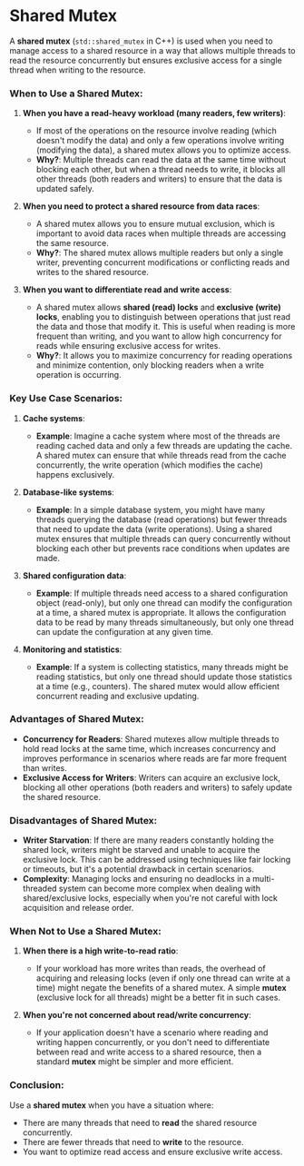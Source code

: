 # Shared Mutex

A **shared mutex** (`std::shared_mutex` in C++) is used when you need to manage access to a shared resource in a way that allows multiple threads to read the resource concurrently but ensures exclusive access for a single thread when writing to the resource. 

### When to Use a Shared Mutex:

1. **When you have a read-heavy workload (many readers, few writers)**:
   - If most of the operations on the resource involve reading (which doesn't modify the data) and only a few operations involve writing (modifying the data), a shared mutex allows you to optimize access.
   - **Why?**: Multiple threads can read the data at the same time without blocking each other, but when a thread needs to write, it blocks all other threads (both readers and writers) to ensure that the data is updated safely.

2. **When you need to protect a shared resource from data races**:
   - A shared mutex allows you to ensure mutual exclusion, which is important to avoid data races when multiple threads are accessing the same resource.
   - **Why?**: The shared mutex allows multiple readers but only a single writer, preventing concurrent modifications or conflicting reads and writes to the shared resource.

3. **When you want to differentiate read and write access**:
   - A shared mutex allows **shared (read) locks** and **exclusive (write) locks**, enabling you to distinguish between operations that just read the data and those that modify it. This is useful when reading is more frequent than writing, and you want to allow high concurrency for reads while ensuring exclusive access for writes.
   - **Why?**: It allows you to maximize concurrency for reading operations and minimize contention, only blocking readers when a write operation is occurring.

### Key Use Case Scenarios:

1. **Cache systems**:
   - **Example**: Imagine a cache system where most of the threads are reading cached data and only a few threads are updating the cache. A shared mutex can ensure that while threads read from the cache concurrently, the write operation (which modifies the cache) happens exclusively.

2. **Database-like systems**:
   - **Example**: In a simple database system, you might have many threads querying the database (read operations) but fewer threads that need to update the data (write operations). Using a shared mutex ensures that multiple threads can query concurrently without blocking each other but prevents race conditions when updates are made.

3. **Shared configuration data**:
   - **Example**: If multiple threads need access to a shared configuration object (read-only), but only one thread can modify the configuration at a time, a shared mutex is appropriate. It allows the configuration data to be read by many threads simultaneously, but only one thread can update the configuration at any given time.

4. **Monitoring and statistics**:
   - **Example**: If a system is collecting statistics, many threads might be reading statistics, but only one thread should update those statistics at a time (e.g., counters). The shared mutex would allow efficient concurrent reading and exclusive updating.

### Advantages of Shared Mutex:

- **Concurrency for Readers**: Shared mutexes allow multiple threads to hold read locks at the same time, which increases concurrency and improves performance in scenarios where reads are far more frequent than writes.
- **Exclusive Access for Writers**: Writers can acquire an exclusive lock, blocking all other operations (both readers and writers) to safely update the shared resource.

### Disadvantages of Shared Mutex:

- **Writer Starvation**: If there are many readers constantly holding the shared lock, writers might be starved and unable to acquire the exclusive lock. This can be addressed using techniques like fair locking or timeouts, but it's a potential drawback in certain scenarios.
- **Complexity**: Managing locks and ensuring no deadlocks in a multi-threaded system can become more complex when dealing with shared/exclusive locks, especially when you're not careful with lock acquisition and release order.

### When **Not** to Use a Shared Mutex:

1. **When there is a high write-to-read ratio**:
   - If your workload has more writes than reads, the overhead of acquiring and releasing locks (even if only one thread can write at a time) might negate the benefits of a shared mutex. A simple **mutex** (exclusive lock for all threads) might be a better fit in such cases.

2. **When you're not concerned about read/write concurrency**:
   - If your application doesn't have a scenario where reading and writing happen concurrently, or you don't need to differentiate between read and write access to a shared resource, then a standard **mutex** might be simpler and more efficient.

### Conclusion:
Use a **shared mutex** when you have a situation where:
- There are many threads that need to **read** the shared resource concurrently.
- There are fewer threads that need to **write** to the resource.
- You want to optimize read access and ensure exclusive write access.